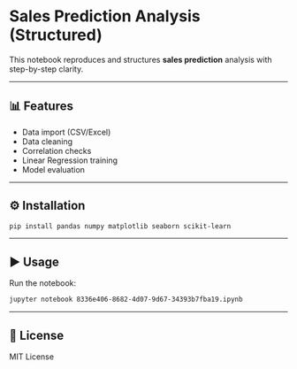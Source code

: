 # Sales Prediction Analysis (Structured)

This notebook reproduces and structures **sales prediction** analysis with step-by-step clarity.  

---

## 📊 Features
- Data import (CSV/Excel)
- Data cleaning
- Correlation checks
- Linear Regression training
- Model evaluation

---

## ⚙️ Installation
```bash
pip install pandas numpy matplotlib seaborn scikit-learn
```

---

## ▶️ Usage
Run the notebook:
```bash
jupyter notebook 8336e406-8682-4d07-9d67-34393b7fba19.ipynb
```

---

## 📜 License
MIT License
